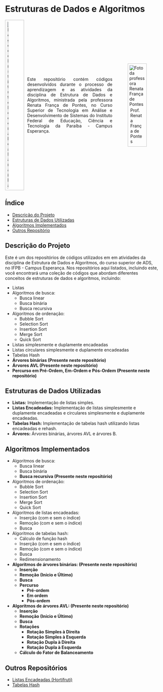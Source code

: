 # Estruturas de Dados e Algoritmos

<div style="display: flex; flex-direction: row; align-items: center; gap: 2%;">
  <img alt="Logo do Instituto Federal da Paraíba" src="https://www.ifpb.edu.br/en/imagens/logotipos/ifpb.png" style="width: 10%; object-fit: contain; border: thin #c0c0c0 solid; padding: 5px; background: #fff"/>

  <p style="text-align: justify; text-justify: inter-word;">Este repositório contém códigos desenvolvidos durante o processo de aprendizagem e as atividades da disciplina de Estrutura de Dados e Algoritmos, ministrada pela professora Renata França de Pontes, no Curso Superior de Tecnologia em Análise e Desenvolvimento de Sistemas do Instituto Federal de Educação, Ciência e Tecnologia da Paraíba - Campus Esperança.</p>

  <figure style="max-width: 10%; border: thin #c0c0c0 solid; padding: 5px;">
    <img alt="Foto da professora Renata França de Pontes" src="https://servicosweb.cnpq.br/wspessoa/servletrecuperafoto?tipo=1&id=K4248723Y2"/>
    <figcaption style="padding: 3px">Prof. Renata França de Pontes</figcaption>
  </figure>
</div>

## Índice

- [Descrição do Projeto](#descrição-do-projeto)
- [Estruturas de Dados Utilizadas](#estruturas-de-dados-utilizadas)
- [Algoritmos Implementados](#algoritmos-implementados)
- [Outros Repositório](#outros-repositórios)

## Descrição do Projeto

Este é um dos repositórios de códigos utilizados em em atividades da disciplina de Estrutura de Dados e Algoritmos, do curso superior de ADS, no IFPB - Campus Esperança. Nos repositórios aqui listados, incluindo este, você encontrará uma coleção de códigos que abordam diferentes conceitos de estruturas de dados e algoritmos, incluindo:

- Listas
- Algoritmos de busca:
  - Busca linear
  - Busca binária
  - Busca recursiva
- Algoritmos de ordenação:
  - Bubble Sort
  - Selection Sort
  - Insertion Sort
  - Merge Sort
  - Quick Sort
- Listas simplesmente e duplamente encadeadas
- Listas circulares simplesmente e duplamente encadeadas
- Tabelas Hash
- **Árvores binárias (Presente neste repositório)**
- **Árvores AVL (Presente neste repositório)**
- **Percurso em Pré-Ordem, Em-Ordem e Pós-Ordem (Presente neste repositório)**

## Estruturas de Dados Utilizadas

- **Listas:** Implementação de listas simples.
- **Listas Encadeadas:** Implementação de listas simplesmente e duplamente encadeadas e circulares simplesmente e duplamente encadeadas.
- **Tabelas Hash:** Implementação de tabelas hash utilizando listas encadeadas e rehash.
- **Árvores:** Árvores binárias, árvores AVL e árvores B.

## Algoritmos Implementados

- Algoritmos de busca:
  - Busca linear
  - Busca binária
  - **Busca recursiva (Presente neste repositório)**
- Algoritmos de ordenação:
  - Bubble Sort
  - Selection Sort
  - Insertion Sort
  - Merge Sort
  - Quick Sort
- Algoritmos de listas encadeadas:
  - Inserção (com e sem o índice)
  - Remoção (com e sem o índice)
  - Busca
- Algoritmos de tabelas hash:
  - Cálculo de função hash
  - Inserção (com e sem o índice)
  - Remoção (com e sem o índice)
  - Busca
  - Redimensionamento
- **Algoritmos de árvores binárias: (Presente neste repositório)**
  - **Inserção**
  - **Remoção (Início e Último)**
  - **Busca**
  - **Percurso**
    - **Pré-ordem**
    - **Em ordem**
    - **Pós-ordem**
- **Algoritmos de árvores AVL: (Presente neste repositório)**
  - **Inserção**
  - **Remoção (Início e Último)**
  - **Busca**
  - **Rotações**
    - **Rotação Simples à Direita**
    - **Rotação Simples à Esquerda**
    - **Rotação Dupla à Direita**
    - **Rotação Dupla à Esquerda**
  - **Cálculo do Fator de Balanceamento**

## Outros Repositórios

- [Listas Encadeadas (Hortifruti)](https://github.com/lucasramallo/hortifruti-EDA)
- [Tabelas Hash](https://github.com/RaykkonerD/HashTable)